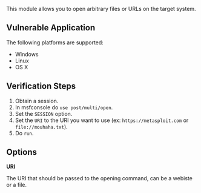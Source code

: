 This module allows you to open arbitrary files or URLs on the target system.

## Vulnerable Application

The following platforms are supported:


* Windows
* Linux
* OS X

## Verification Steps

1. Obtain a session.
2. In msfconsole do `use post/multi/open`.
3. Set the `SESSION` option.
4. Set the `URI` to the URI you want to use (ex: `https://metasploit.com` or `file://mouhaha.txt`).
5. Do `run`.

## Options

**URI**

The URI that should be passed to the opening command, can be a webiste or a file.
